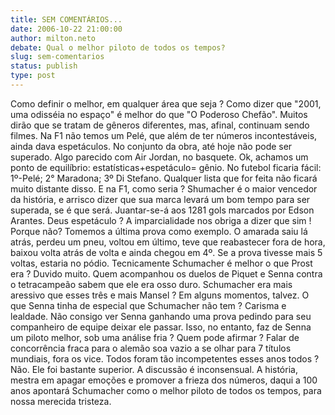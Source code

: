 ```yaml
---
title: SEM COMENTÁRIOS...
date: 2006-10-22 21:00:00
author: milton.neto
debate: Qual o melhor piloto de todos os tempos?
slug: sem-comentarios
status: publish 
type: post
---
```


Como definir o melhor, em qualquer área que seja ?
Como dizer que "2001, uma odisséia no espaço" é melhor do que "O Poderoso Chefão". Muitos dirão que se tratam de gêneros diferentes, mas, afinal, continuam sendo filmes. Na F1 não temos um Pelé, que além de ter números incontestáveis, ainda dava espetáculos. No conjunto da obra, até hoje não pode ser superado. Algo parecido com Air Jordan, no basquete. Ok, achamos um ponto de equilíbrio: estatísticas+espetáculo= gênio. No futebol ficaria fácil: 1º-Pelé; 2° Maradona; 3º Di Stefano. Qualquer lista que for feita não ficará muito distante disso. E na F1, como seria ?
Shumacher é o maior vencedor da história, e arrisco dizer que sua marca levará um bom tempo para ser superada, se é que será. Juantar-se-á aos 1281 gols marcados por Edson Arantes. Deus espetáculo ? A imparcialidade nos obriga a dizer que sim ! Porque não? Tomemos a última prova como exemplo. O amarada saiu lá atrás, perdeu um pneu, voltou em último, teve que reabastecer fora de hora, baixou volta atrás de volta e ainda chegou em 4º. Se a prova tivesse mais 5 voltas, estaria no pódio.
Tecnicamente Schumacher é melhor o que Prost era ? Duvido muito. Quem acompanhou os duelos de Piquet e Senna contra o tetracampeão sabem que ele era osso duro. Schumacher era mais aressivo que esses três e mais Mansel ? Em alguns momentos, talvez. O que Senna tinha de especial que Schumacher não tem ? Carisma e lealdade. Não consigo ver Senna ganhando uma prova pedindo para seu companheiro de equipe deixar ele passar. Isso, no entanto, faz de Senna um piloto melhor, sob uma análise fria ? Quem pode afirmar ?
Falar de concorrência fraca para o alemão soa vazio a se olhar para 7 títulos mundiais, fora os vice. Todos foram tão incompetentes esses anos todos ? Não. Ele foi bastante superior. 
A discussão é inconsensual. A história, mestra em apagar emoções e promover a frieza dos números, daqui a 100 anos apontará Schumacher como o melhor piloto de todos os tempos, para nossa merecida tristeza.

